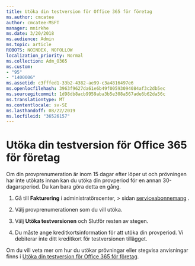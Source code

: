 ```yaml
---
title: Utöka din testversion för Office 365 för företag
ms.author: cmcatee
author: cmcatee-MSFT
manager: mnirkhe
ms.date: 3/20/2018
ms.audience: Admin
ms.topic: article
ROBOTS: NOINDEX, NOFOLLOW
localization_priority: Normal
ms.collection: Adm_O365
ms.custom:
- "95"
- "1400006"
ms.assetid: c3fffed1-33b2-4382-ae99-c3a4816497e6
ms.openlocfilehash: 3963f9627da61e6b49f00593094084af3c2db5ec
ms.sourcegitcommit: 1d98db8acb9959aba3b5e308a567ade6b62da56c
ms.translationtype: MT
ms.contentlocale: sv-SE
ms.lasthandoff: 08/22/2019
ms.locfileid: "36526157"
---
```

# <a name="extend-your-trial-for-office-365-for-business"></a>Utöka din testversion för Office 365 för företag

Om din provprenumeration är inom 15 dagar efter löper ut och prövningen har inte utökats innan kan du utöka din provperiod för en annan 30-dagarsperiod. Du kan bara göra detta en gång.
  
1. Gå till **Fakturering** i administratörscenter, \> sidan [serviceabonnemang](https://go.microsoft.com/fwlink/p/?linkid=842054) .

2. Välj provprenumerationen som du vill utöka.

3. Välj **Utöka testversionen** och Slutför resten av stegen.

4. Du måste ange kreditkortsinformation för att utöka din provperiod. Vi debiterar inte ditt kreditkort för testversionen tillägget.

Om du vill veta mer om hur du utökar prövningar eller stegvisa anvisningar finns i [Utöka din testversion för Office 365 för företag](https://docs.microsoft.com/office365/admin/subscriptions-and-billing/extend-your-trial).